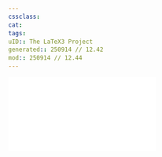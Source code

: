 ```yaml
---
cssclass:
cat:
tags:
uID:: The LaTeX3 Project
generated:: 250914 // 12.42
mod:: 250914 // 12.44
---
```


![](LaTeX3%20Project%20Paper.pdf)
